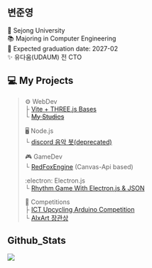 ## 변준영
🏫 Sejong University  
📚 Majoring in Computer Engineering  
📅 Expected graduation date: 2027-02  
✨ 유다움(UDAUM) 전 CTO

## 💻 My Projects
> ⚙️ WebDev  
> ├ [Vite + THREE.js Bases](https://github.com/bjy0212/vite-three-base)  
> └ ~~[My Studies](https://github.com/bjy0212/webprojects)~~  
>   
> 🖥️ Node.js  
> └ [discord 음악 봇(deprecated)](https://github.com/bjy0212/discord-music-bot)  
>   
> 🎮 GameDev  
> └ [RedFoxEngine](https://github.com/bjy0212/RedFoxEngine)  (Canvas-Api based)
> 
>     
> :electron: Electron.js  
> └ [Rhythm Game With Electron.js & JSON](https://github.com/bjy0212/rhythm)  
>   
> 🏅 Competitions  
> ├ [ICT Upcycling Arduino Competition](https://github.com/bjy0212/arduino_rain_alarm)  
> └ [AIxArt 장관상](https://www.youtube.com/watch?v=altpuN4iMso&ab_channel=AIxART)
>

## Github_Stats  
<p> 
  <a href="https://github.com/anuraghazra/github-readme-stats">
    <img src="https://github-readme-stats.vercel.app/api/top-langs/?username=bjy0212&layout=compact&theme=blueberry" />
  </a>
 </p>
